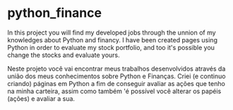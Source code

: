 # python_finance
 
In this project you will find my developed jobs through the unnion of my knowledges about Python and financy.
I have been created pages using Python in order to evaluate my stock portfolio, and too it's possible you change the stocks and evaluate yours.

Neste projeto você vai encontrar meus trabalhos desenvolvidos através da união dos meus conhecimentos sobre Python e Finanças.
Criei (e continuo criando) páginas em Python a fim de conseguir avaliar as ações que tenho na minha carteira, assim como também 'é possível você alterar os papéis (ações) e avaliar a sua. 


